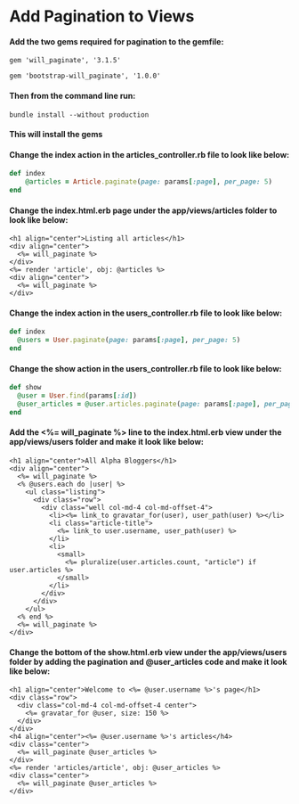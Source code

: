# Add Pagination to Views

#### Add the two gems required for pagination to the gemfile:

`gem 'will_paginate', '3.1.5'`

`gem 'bootstrap-will_paginate', '1.0.0'`

#### Then from the command line run:

`bundle install --without production`

#### This will install the gems

#### Change the index action in the articles\_controller.rb file to look like below:

```ruby
def index
    @articles = Article.paginate(page: params[:page], per_page: 5)
end
```

#### Change the index.html.erb page under the app/views/articles folder to look like below:

```markup
<h1 align="center">Listing all articles</h1>
<div align="center">
  <%= will_paginate %>
</div>
<%= render 'article', obj: @articles %>
<div align="center">
  <%= will_paginate %>
</div>
```

#### Change the index action in the users\_controller.rb file to look like below:

```ruby
def index
  @users = User.paginate(page: params[:page], per_page: 5)
end
```

#### Change the show action in the users\_controller.rb file to look like below:

```ruby
def show
  @user = User.find(params[:id])
  @user_articles = @user.articles.paginate(page: params[:page], per_page: 5)
end
```

#### Add the &lt;%= will\_paginate %&gt; line to the index.html.erb view under the app/views/users folder and make it look like below:

```markup
<h1 align="center">All Alpha Bloggers</h1>
<div align="center">
  <%= will_paginate %>
  <% @users.each do |user| %>
    <ul class="listing">
      <div class="row">
        <div class="well col-md-4 col-md-offset-4">
          <li><%= link_to gravatar_for(user), user_path(user) %></li>
          <li class="article-title">
            <%= link_to user.username, user_path(user) %>
          </li>
          <li>
            <small>
              <%= pluralize(user.articles.count, "article") if user.articles %>
            </small>
          </li>
        </div>
      </div>
    </ul>
  <% end %>
  <%= will_paginate %>
</div>
```

#### Change the bottom of the show.html.erb view under the app/views/users folder by adding the pagination and @user\_articles code and make it look like below:

```markup
<h1 align="center">Welcome to <%= @user.username %>'s page</h1>
<div class="row">
  <div class="col-md-4 col-md-offset-4 center">
    <%= gravatar_for @user, size: 150 %>
  </div>
</div>
<h4 align="center"><%= @user.username %>'s articles</h4>
<div class="center">
  <%= will_paginate @user_articles %>
</div>
<%= render 'articles/article', obj: @user_articles %>
<div class="center">
  <%= will_paginate @user_articles %>
</div>
```


